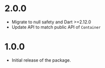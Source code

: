 # 2.0.0

- Migrate to null safety and Dart >=2.12.0
- Update API to match public API of `Container`

# 1.0.0

- Initial release of the package.
